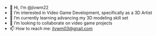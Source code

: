- 👋 Hi, I’m @jlvwm22
- 👀 I’m interested in Video Game Development, specifically as a 3D Artist
- 🌱 I’m currently learning advancing my 3D modeling skill set
- 💞️ I’m looking to collaborate on video game projects
- 📫 How to reach me: jlvwm03@gnail.com

<!---
jlvwm22/jlvwm22 is a ✨ special ✨ repository because its `README.md` (this file) appears on your GitHub profile.
You can click the Preview link to take a look at your changes.
--->
